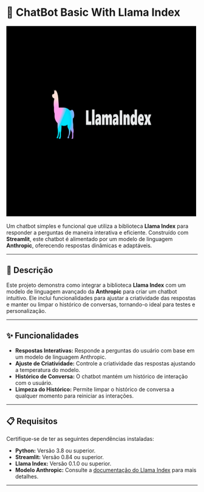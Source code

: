 # 🤖 ChatBot Basic With Llama Index

<img src="./llamaindex.webp" alt="LlamaIndex Logo" height="500" width="500">

Um chatbot simples e funcional que utiliza a biblioteca **Llama Index** para responder a perguntas de maneira interativa e eficiente. Construído com **Streamlit**, este chatbot é alimentado por um modelo de linguagem **Anthropic**, oferecendo respostas dinâmicas e adaptáveis.

---

## 📜 Descrição

Este projeto demonstra como integrar a biblioteca **Llama Index** com um modelo de linguagem avançado da **Anthropic** para criar um chatbot intuitivo. Ele inclui funcionalidades para ajustar a criatividade das respostas e manter ou limpar o histórico de conversas, tornando-o ideal para testes e personalização.

---

## ✨ Funcionalidades

- **Respostas Interativas:** Responde a perguntas do usuário com base em um modelo de linguagem Anthropic.
- **Ajuste de Criatividade:** Controle a criatividade das respostas ajustando a temperatura do modelo.
- **Histórico de Conversa:** O chatbot mantém um histórico de interação com o usuário.
- **Limpeza do Histórico:** Permite limpar o histórico de conversa a qualquer momento para reiniciar as interações.

---

## 📋 Requisitos

Certifique-se de ter as seguintes dependências instaladas:

- **Python:** Versão 3.8 ou superior.
- **Streamlit:** Versão 0.84 ou superior.
- **Llama Index:** Versão 0.1.0 ou superior.
- **Modelo Anthropic:** Consulte a [documentação do Llama Index](https://www.llamaindex.ai/) para mais detalhes.

---
